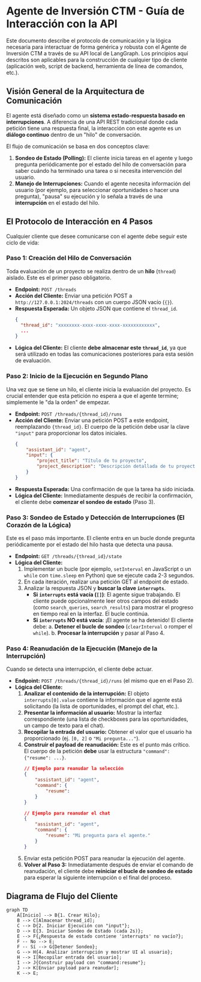 # Agente de Inversión CTM - Guía de Interacción con la API

Este documento describe el protocolo de comunicación y la lógica necesaria para interactuar de forma genérica y robusta con el Agente de Inversión CTM a través de su API local de LangGraph. Los principios aquí descritos son aplicables para la construcción de cualquier tipo de cliente (aplicación web, script de backend, herramienta de línea de comandos, etc.).

## Visión General de la Arquitectura de Comunicación

El agente está diseñado como un **sistema estado-respuesta basado en interrupciones**. A diferencia de una API REST tradicional donde cada petición tiene una respuesta final, la interacción con este agente es un **diálogo continuo** dentro de un "hilo" de conversación.

El flujo de comunicación se basa en dos conceptos clave:
1.  **Sondeo de Estado (Polling):** El cliente inicia tareas en el agente y luego pregunta periódicamente por el estado del hilo de conversación para saber cuándo ha terminado una tarea o si necesita intervención del usuario.
2.  **Manejo de Interrupciones:** Cuando el agente necesita información del usuario (por ejemplo, para seleccionar oportunidades o hacer una pregunta), "pausa" su ejecución y lo señala a través de una **interrupción** en el estado del hilo.

## El Protocolo de Interacción en 4 Pasos

Cualquier cliente que desee comunicarse con el agente debe seguir este ciclo de vida:

### Paso 1: Creación del Hilo de Conversación

Toda evaluación de un proyecto se realiza dentro de un **hilo** (`thread`) aislado. Este es el primer paso obligatorio.

*   **Endpoint:** `POST /threads`
*   **Acción del Cliente:** Enviar una petición POST a `http://127.0.0.1:2024/threads` con un cuerpo JSON vacío (`{}`).
*   **Respuesta Esperada:** Un objeto JSON que contiene el `thread_id`.
    ```json
    {
      "thread_id": "xxxxxxxx-xxxx-xxxx-xxxx-xxxxxxxxxxxx",
      ...
    }
    ```
*   **Lógica del Cliente:** El cliente **debe almacenar este `thread_id`**, ya que será utilizado en todas las comunicaciones posteriores para esta sesión de evaluación.

### Paso 2: Inicio de la Ejecución en Segundo Plano

Una vez que se tiene un hilo, el cliente inicia la evaluación del proyecto. Es crucial entender que esta petición no espera a que el agente termine; simplemente le "da la orden" de empezar.

*   **Endpoint:** `POST /threads/{thread_id}/runs`
*   **Acción del Cliente:** Enviar una petición POST a este endpoint, reemplazando `{thread_id}`. El cuerpo de la petición debe usar la clave `"input"` para proporcionar los datos iniciales.
    ```json
    {
        "assistant_id": "agent",
        "input": {
            "project_title": "Título de tu proyecto",
            "project_description": "Descripción detallada de tu proyecto."
        }
    }
    ```
*   **Respuesta Esperada:** Una confirmación de que la tarea ha sido iniciada.
*   **Lógica del Cliente:** Inmediatamente después de recibir la confirmación, el cliente debe **comenzar el sondeo de estado** (Paso 3).

### Paso 3: Sondeo de Estado y Detección de Interrupciones (El Corazón de la Lógica)

Este es el paso más importante. El cliente entra en un bucle donde pregunta periódicamente por el estado del hilo hasta que detecta una pausa.

*   **Endpoint:** `GET /threads/{thread_id}/state`
*   **Lógica del Cliente:**
    1.  Implementar un bucle (por ejemplo, `setInterval` en JavaScript o un `while` con `time.sleep` en Python) que se ejecute cada 2-3 segundos.
    2.  En cada iteración, realizar una petición GET al endpoint de estado.
    3.  Analizar la respuesta JSON y **buscar la clave `interrupts`**.
        *   **Si `interrupts` está vacía (`[]`)**: El agente sigue trabajando. El cliente puede opcionalmente leer otros campos del estado (como `search_queries`, `search_results`) para mostrar el progreso en tiempo real en la interfaz. El bucle continúa.
        *   **Si `interrupts` NO está vacía**: ¡El agente se ha detenido! El cliente debe:
            a. **Detener el bucle de sondeo** (`clearInterval` o romper el `while`).
            b. **Procesar la interrupción** y pasar al Paso 4.

### Paso 4: Reanudación de la Ejecución (Manejo de la Interrupción)

Cuando se detecta una interrupción, el cliente debe actuar.

*   **Endpoint:** `POST /threads/{thread_id}/runs` (el mismo que en el Paso 2).
*   **Lógica del Cliente:**
    1.  **Analizar el contenido de la interrupción:** El objeto `interrupts[0].value` contiene la información que el agente está solicitando (la lista de oportunidades, el prompt del chat, etc.).
    2.  **Presentar la información al usuario:** Mostrar la interfaz correspondiente (una lista de checkboxes para las oportunidades, un campo de texto para el chat).
    3.  **Recopilar la entrada del usuario:** Obtener el valor que el usuario ha proporcionado (ej. `[0, 2]` o `"Mi pregunta..."`).
    4.  **Construir el payload de reanudación:** Este es el punto más crítico. El cuerpo de la petición **debe** usar la estructura `"command": {"resume": ...}`.
        ```json
        // Ejemplo para reanudar la selección
        {
            "assistant_id": "agent",
            "command": {
                "resume":
            }
        }

        // Ejemplo para reanudar el chat
        {
            "assistant_id": "agent",
            "command": {
                "resume": "Mi pregunta para el agente."
            }
        }
        ```
    5.  Enviar esta petición POST para reanudar la ejecución del agente.
    6.  **Volver al Paso 3:** Inmediatamente después de enviar el comando de reanudación, el cliente debe **reiniciar el bucle de sondeo de estado** para esperar la siguiente interrupción o el final del proceso.

## Diagrama de Flujo del Cliente

```mermaid
graph TD
    A[Inicio] --> B{1. Crear Hilo};
    B --> C[Almacenar thread_id];
    C --> D{2. Iniciar Ejecución con "input"};
    D --> E{3. Iniciar Sondeo de Estado (cada 2s)};
    E --> F{¿Respuesta de estado contiene 'interrupts' no vacío?};
    F -- No --> E;
    F -- Sí --> G{Detener Sondeo};
    G --> H{4. Analizar interrupción y mostrar UI al usuario};
    H --> I[Recopilar entrada del usuario];
    I --> J{Construir payload con "command:resume"};
    J --> K[Enviar payload para reanudar];
    K --> E;
```


